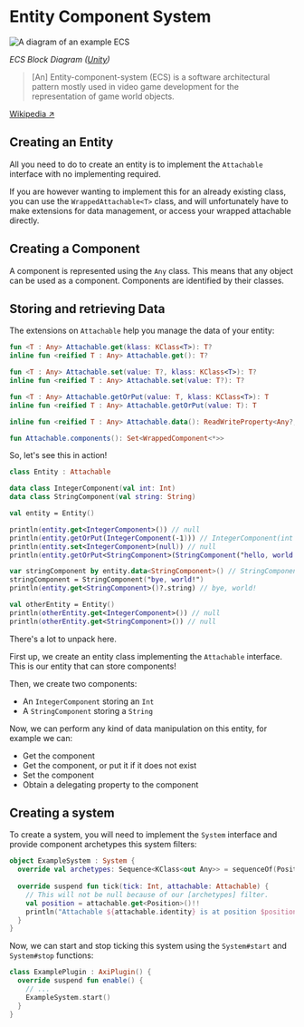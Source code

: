 # Entity Component System

![A diagram of an example ECS](/ecs.png)

*ECS Block
Diagram ([Unity](https://docs.unity3d.com/Packages/com.unity.entities@0.1/manual/ecs_core.html))*

> [An] Entity-component-system (ECS) is a software
> architectural pattern
> mostly used in video game development for the
> representation of game
> world objects.

[Wikipedia ↗](https://en.wikipedia.org/wiki/Entity_component_system)

## Creating an Entity

All you need to do to create an entity is to implement the
`Attachable` interface
with no implementing required.

If you are however wanting to implement this for an already
existing class, you can
use the `WrappedAttachable<T>` class, and will unfortunately
have to make extensions
for data management, or access your wrapped attachable
directly.

## Creating a Component

A component is represented using the `Any` class. This means
that any object can
be used as a component. Components are identified by their
classes.

## Storing and retrieving Data

The extensions on `Attachable` help you manage the data of
your entity:

```kt
fun <T : Any> Attachable.get(klass: KClass<T>): T?
inline fun <reified T : Any> Attachable.get(): T?

fun <T : Any> Attachable.set(value: T?, klass: KClass<T>): T?
inline fun <reified T : Any> Attachable.set(value: T?): T?

fun <T : Any> Attachable.getOrPut(value: T, klass: KClass<T>): T
inline fun <reified T : Any> Attachable.getOrPut(value: T): T

inline fun <reified T : Any> Attachable.data(): ReadWriteProperty<Any?, T?>

fun Attachable.components(): Set<WrappedComponent<*>>
```

So, let's see this in action!

```kt
class Entity : Attachable

data class IntegerComponent(val int: Int)
data class StringComponent(val string: String)

val entity = Entity()

println(entity.get<IntegerComponent>()) // null
println(entity.getOrPut(IntegerComponent(-1))) // IntegerComponent(int = -1)
println(entity.set<IntegerComponent>(null)) // null
println(entity.getOrPut<StringComponent>(StringComponent("hello, world!"))) // StringComponent(string = "hello, world!")

var stringComponent by entity.data<StringComponent>() // StringComponent(string = "hello, world!")
stringComponent = StringComponent("bye, world!")
println(entity.get<StringComponent>()?.string) // bye, world!

val otherEntity = Entity()
println(otherEntity.get<IntegerComponent>()) // null
println(otherEntity.get<StringComponent>()) // null
```

There's a lot to unpack here.

First up, we create an entity class implementing the
`Attachable` interface.
This is our entity that can store components!

Then, we create two components:

- An `IntegerComponent` storing an `Int`
- A `StringComponent` storing a `String`

Now, we can perform any kind of data manipulation on this
entity, for example
we can:

- Get the component
- Get the component, or put it if it does not exist
- Set the component
- Obtain a delegating property to the component

## Creating a system

To create a system, you will need to implement the `System`
interface and provide component archetypes this system filters:

```kt
object ExampleSystem : System {
  override val archetypes: Sequence<KClass<out Any>> = sequenceOf(Position::class)
  
  override suspend fun tick(tick: Int, attachable: Attachable) {
    // This will not be null because of our [archetypes] filter.
    val position = attachable.get<Position>()!!
    println("Attachable ${attachable.identity} is at position $position!")
  }
}
```

Now, we can start and stop ticking this system using the
`System#start` and `System#stop` functions:

```kt
class ExamplePlugin : AxiPlugin() {
  override suspend fun enable() {
    // ...
    ExampleSystem.start()
  }
}
```
